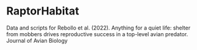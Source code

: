 # RaptorHabitat
Data and scripts for Rebollo et al. (2022). Anything for a quiet life: shelter from mobbers drives reproductive success in a top-level avian predator. Journal of Avian Biology
